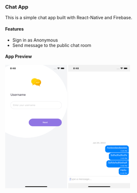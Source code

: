 ### Chat App

This is a simple chat app built with React-Native and Firebase.

#### Features

- Sign in as Anonymous
- Send message to the public chat room

#### App Preview
<img src="images/preview1.png" width="200" height="400" align="center" />

<img src="images/preview2.png" width="200" height="400" align="center" />
